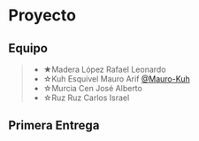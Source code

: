 # Proyecto

## Equipo 

> - ★Madera López Rafael Leonardo
> - ☆Kuh Esquivel Mauro Arif [@Mauro-Kuh](https://github.com/Mau1227 "Click Aquí")
> - ☆Murcia Cen José Alberto
> - ☆Ruz Ruz Carlos Israel

## Primera Entrega

